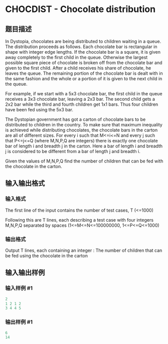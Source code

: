 # CHOCDIST - Chocolate distribution

## 题目描述

In Dystopia, chocolates are being distributed to children waiting in a queue. The distribution proceeds as follows. Each chocolate bar is rectangular in shape with integer edge lengths. If the chocolate bar is a square, it is given away completely to the first child in the queue. Otherwise the largest possible square piece of chocolate is broken off from the chocolate bar and given to the first child. After a child receives his share of chocolate, he leaves the queue. The remaining portion of the chocolate bar is dealt with in the same fashion and the whole or a portion of it is given to the next child in the queue.

For example, if we start with a 5x3 chocolate bar, the first child in the queue receives a 3x3 chocolate bar, leaving a 2x3 bar. The second child gets a 2x2 bar while the third and fourth children get 1x1 bars. Thus four children have been fed using the 5x3 bar.

The Dystopian government has got a carton of chocolate bars to be distributed to children in the country. To make sure that maximum inequality is achieved while distributing chocolates, the chocolate bars in the carton are all of different sizes. For every i such that M<=i<=N and every j such that P<=j<=Q (where M,N,P,Q are integers) there is exactly one chocolate bar of length i and breadth j in the carton. Here a bar of length i and breadth j is considered to be different from a bar of length j and breadth i.

Given the values of M,N,P,Q find the number of children that can be fed with the chocolate in the carton.

## 输入输出格式

### 输入格式

The first line of the input contains the number of test cases, T (<=1000)

Following this are T lines, each describing a test case with four integers M,N,P,Q separated by spaces (1<=M<=N<=100000000, 1<=P<=Q<=1000)

### 输出格式

Output T lines, each containing an integer : The number of children that can be fed using the chocolate in the carton

## 输入输出样例

### 输入样例 #1

```cpp
2
1 2 1 2
3 4 4 5
```


### 输出样例 #1

```cpp
6
14
```


